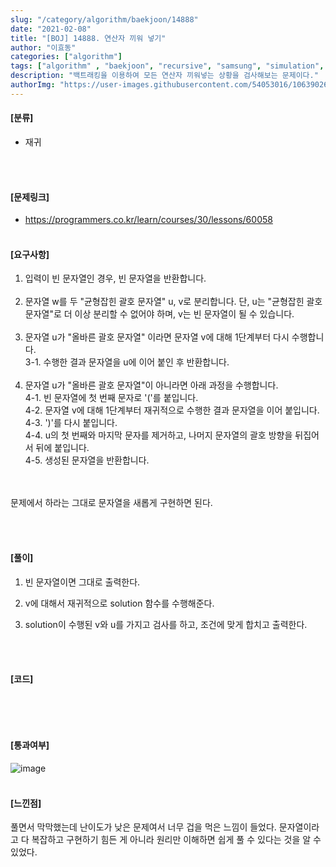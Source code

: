 ```yaml
---
slug: "/category/algorithm/baekjoon/14888"
date: "2021-02-08"
title: "[BOJ] 14888. 연산자 끼워 넣기"
author: "이효동"
categories: ["algorithm"]
tags: ["algorithm" , "baekjoon", "recursive", "samsung", "simulation", "dfs"]
description: "백트래킹을 이용하여 모든 연산자 끼워넣는 상황을 검사해보는 문제이다."
authorImg: "https://user-images.githubusercontent.com/54053016/106390261-d4693200-642a-11eb-8ac8-eb8203cf74b9.png"
---
```



#### [분류]
- 재귀


<br><br>

#### [문제링크]
- https://programmers.co.kr/learn/courses/30/lessons/60058
<br><br>


#### [요구사항]

1. 입력이 빈 문자열인 경우, 빈 문자열을 반환합니다.<br><br> 
2. 문자열 w를 두 "균형잡힌 괄호 문자열" u, v로 분리합니다. 단, u는 "균형잡힌 괄호 문자열"로 더 이상 분리할 수 없어야 하며, v는 빈 문자열이 될 수 있습니다.<br><br> 
3. 문자열 u가 "올바른 괄호 문자열" 이라면 문자열 v에 대해 1단계부터 다시 수행합니다.<br>
  3-1. 수행한 결과 문자열을 u에 이어 붙인 후 반환합니다.<br><br> 
4. 문자열 u가 "올바른 괄호 문자열"이 아니라면 아래 과정을 수행합니다.<br> 
  4-1. 빈 문자열에 첫 번째 문자로 '('를 붙입니다. <br>
  4-2. 문자열 v에 대해 1단계부터 재귀적으로 수행한 결과 문자열을 이어 붙입니다.<br> 
  4-3. ')'를 다시 붙입니다.<br> 
  4-4. u의 첫 번째와 마지막 문자를 제거하고, 나머지 문자열의 괄호 방향을 뒤집어서 뒤에 붙입니다.<br> 
  4-5. 생성된 문자열을 반환합니다.<br><br>

<br>
문제에서 하라는 그대로 문자열을 새롭게 구현하면 된다.

<br>


<br><br>

#### [풀이]

1. 빈 문자열이면 그대로 출력한다.

2. v에 대해서 재귀적으로 solution 함수를 수행해준다.

3. solution이 수행된 v와 u를 가지고 검사를 하고, 조건에 맞게 합치고 출력한다.

<br><br>

#### [코드]
```java

```
<br><br>

#### [통과여부]
![image](https://user-images.githubusercontent.com/54053016/107145490-37a41880-6985-11eb-9c69-05dc45fd6a57.png)
<br><br>

#### [느낀점]
풀면서 막막했는데 난이도가 낮은 문제여서 너무 겁을 먹은 느낌이 들었다. 문자열이라고 다 복잡하고 구현하기 힘든 게 아니라 원리만 이해하면 쉽게 풀 수 있다는 것을 알 수 있었다.
